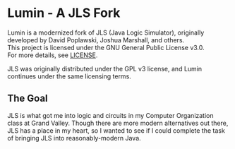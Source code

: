 # Lumin - A JLS Fork
Lumin is a modernized fork of JLS (Java Logic Simulator), originally developed by David Poplawski, Joshua Marshall, and others.  
This project is licensed under the GNU General Public License v3.0.  
For more details, see [LICENSE](./LICENSE).

JLS was originally distributed under the GPL v3 license, and Lumin continues under the same licensing terms.  

## The Goal
JLS is what got me into logic and circuits in my Computer Organization class at Grand Valley. Though there are more
modern alternatives out there, JLS has a place in my heart, so I wanted to see if I could complete the task of bringing
JLS into reasonably-modern Java. 